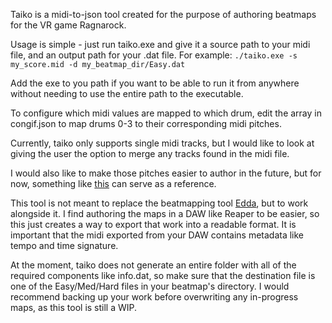 Taiko is a midi-to-json tool created for the purpose of authoring beatmaps for the VR game Ragnarock.

Usage is simple - just run taiko.exe and give it a source path to your midi file, and an output path for your .dat file.
For example: `./taiko.exe -s my_score.mid -d my_beatmap_dir/Easy.dat`

Add the exe to you path if you want to be able to run it from anywhere without needing to use the entire path to the executable.

To configure which midi values are mapped to which drum, edit the array in congif.json to map drums 0-3 to their corresponding midi pitches. 

Currently, taiko only supports single midi tracks, but I would like to look at giving the user the option to merge any tracks found in the midi file. 

I would also like to make those pitches easier to author in the future, but for now, something like [this](https://www.inspiredacoustics.com/en/MIDI_note_numbers_and_center_frequencies) can serve as a reference.

This tool is not meant to replace the beatmapping tool [Edda](https://github.com/PKBeam/Edda), but to work alongside it. I find authoring the maps in a DAW like Reaper to be easier, so this just creates a way to export that work into a readable format. It is important that the midi exported from your DAW contains metadata like tempo and time signature. 

At the moment, taiko does not generate an entire folder with all of the required components like info.dat, so make sure that the destination file is one of the Easy/Med/Hard files in your beatmap's directory. I would recommend backing up your work before overwriting any in-progress maps, as this tool is still a WIP.